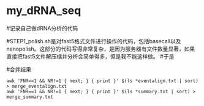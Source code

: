 # my_dRNA_seq

#记录自己做dRNA分析的代码

#STEP1_polish.sh是对fast5格式文件进行操作的代码，包括basecall以及nanopolish。这部分的代码写得非常复杂，是因为服务器有文件数量显著，如果直接把fast5文件解压缩并分析会简单得多，但是我不能这样做。
#于是

#合并结果
```
awk 'FNR==1 && NR!=1 { next; } { print }' $(ls *eventalign.txt | sort) > merge_eventalign.txt
awk 'FNR==1 && NR!=1 { next; } { print }' $(ls *summary.txt | sort) > merge_summary.txt
```
